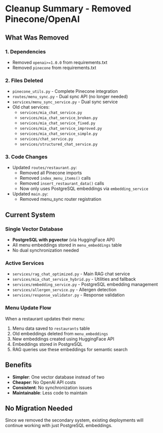 # Cleanup Summary - Removed Pinecone/OpenAI

## What Was Removed

### 1. Dependencies
- Removed `openai>=1.0.0` from requirements.txt
- Removed `pinecone` from requirements.txt

### 2. Files Deleted
- `pinecone_utils.py` - Complete Pinecone integration
- `routes/menu_sync.py` - Dual sync API (no longer needed)
- `services/menu_sync_service.py` - Dual sync service
- Old chat services:
  - `services/mia_chat_service.py`
  - `services/mia_chat_service_broken.py`
  - `services/mia_chat_service_fixed.py`
  - `services/mia_chat_service_improved.py`
  - `services/mia_chat_service_simple.py`
  - `services/chat_service.py`
  - `services/structured_chat_service.py`

### 3. Code Changes
- Updated `routes/restaurant.py`:
  - Removed all Pinecone imports
  - Removed `index_menu_items()` calls
  - Removed `insert_restaurant_data()` calls
  - Now only uses PostgreSQL embeddings via `embedding_service`
- Updated `main.py`:
  - Removed menu_sync router registration

## Current System

### Single Vector Database
- **PostgreSQL with pgvector** (via HuggingFace API)
- All menu embeddings stored in `menu_embeddings` table
- No dual synchronization needed

### Active Services
- `services/rag_chat_optimized.py` - Main RAG chat service
- `services/mia_chat_service_hybrid.py` - Utilities and fallback
- `services/embedding_service.py` - PostgreSQL embedding management
- `services/allergen_service.py` - Allergen detection
- `services/response_validator.py` - Response validation

### Menu Update Flow
When a restaurant updates their menu:
1. Menu data saved to `restaurants` table
2. Old embeddings deleted from `menu_embeddings`
3. New embeddings created using HuggingFace API
4. Embeddings stored in PostgreSQL
5. RAG queries use these embeddings for semantic search

## Benefits
- **Simpler**: One vector database instead of two
- **Cheaper**: No OpenAI API costs
- **Consistent**: No synchronization issues
- **Maintainable**: Less code to maintain

## No Migration Needed
Since we removed the secondary system, existing deployments will continue working with just PostgreSQL embeddings.